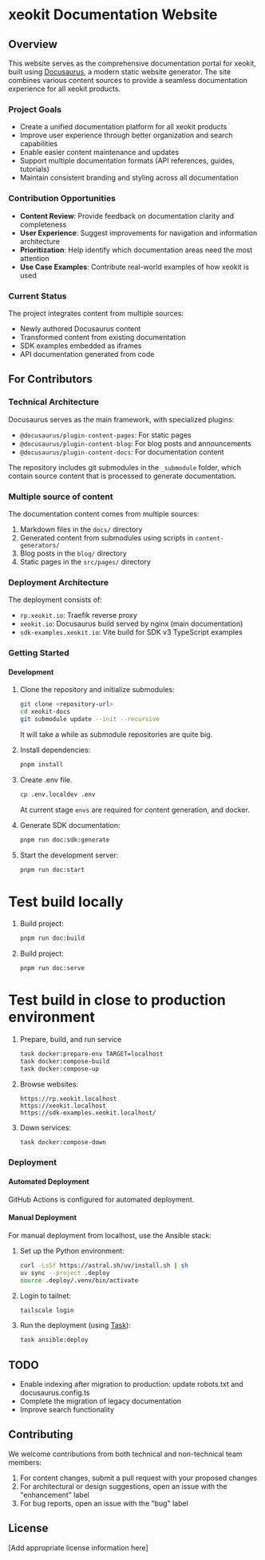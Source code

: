 # xeokit Documentation Website

## Overview

This website serves as the comprehensive documentation portal for xeokit, built using [Docusaurus](https://docusaurus.io/), a modern static website generator. The site combines various content sources to provide a seamless documentation experience for all xeokit products.

### Project Goals

- Create a unified documentation platform for all xeokit products
- Improve user experience through better organization and search capabilities
- Enable easier content maintenance and updates
- Support multiple documentation formats (API references, guides, tutorials)
- Maintain consistent branding and styling across all documentation

### Contribution Opportunities

- **Content Review**: Provide feedback on documentation clarity and completeness
- **User Experience**: Suggest improvements for navigation and information architecture
- **Prioritization**: Help identify which documentation areas need the most attention
- **Use Case Examples**: Contribute real-world examples of how xeokit is used

### Current Status

The project integrates content from multiple sources:
- Newly authored Docusaurus content
- Transformed content from existing documentation
- SDK examples embedded as iframes
- API documentation generated from code

## For Contributors

### Technical Architecture

Docusaurus serves as the main framework, with specialized plugins:
- `@docusaurus/plugin-content-pages`: For static pages
- `@docusaurus/plugin-content-blog`: For blog posts and announcements
- `@docusaurus/plugin-content-docs`: For documentation content

The repository includes git submodules in the `_submodule` folder, which contain source content that is processed to generate documentation.

### Multiple source of content

The documentation content comes from multiple sources:
1. Markdown files in the `docs/` directory
2. Generated content from submodules using scripts in `content-generators/`
3. Blog posts in the `blog/` directory
4. Static pages in the `src/pages/` directory

### Deployment Architecture

The deployment consists of:
- `rp.xeokit.io`: Traefik reverse proxy
- `xeokit.io`: Docusaurus build served by nginx (main documentation)
- `sdk-examples.xeokit.io`: Vite build for SDK v3 TypeScript examples

### Getting Started

#### Development 

1. Clone the repository and initialize submodules:
   ```bash
   git clone <repository-url>
   cd xeokit-docs
   git submodule update --init --recursive
   ```

   It will take a while as submodule repositories are quite big.

2. Install dependencies:
   ```bash
   pnpm install
   ```

3. Create .env file.
    ```bash
    cp .env.localdev .env
    ```
    At current stage `envs` are required for content generation, and docker. 

4. Generate SDK documentation:
   ```bash
   pnpm run doc:sdk:generate
   ```

5. Start the development server:
   ```bash
   pnpm run doc:start
   ```

# Test build locally

1. Build project:
   ```bash
   pnpm run doc:build
   ```

2. Build project:
   ```bash
   pnpm run doc:serve
   ```

# Test build in close to production environment

1. Prepare, build, and run service
   ```bash
   task docker:prepare-env TARGET=localhost
   task docker:compose-build
   task docker:compose-up
   ```

2. Browse websites:

   ```
   https://rp.xeokit.localhost
   https://xeokit.localhost
   https://sdk-examples.xeokit.localhost/
   ```
3. Down services:

   ```bash
   task docker:compose-down
   ```

### Deployment

#### Automated Deployment
GitHub Actions is configured for automated deployment.

#### Manual Deployment
For manual deployment from localhost, use the Ansible stack:

1. Set up the Python environment:
   ```bash
   curl -LsSf https://astral.sh/uv/install.sh | sh
   uv sync --project .deploy
   source .deploy/.venv/bin/activate
   ```

2. Login to tailnet:
   ```bash
   tailscale login
   ```   
3. Run the deployment (using [Task](https://taskfile.dev/)):

   ```bash
   task ansible:deploy
   ```

## TODO

- Enable indexing after migration to production: update robots.txt and docusaurus.config.ts
- Complete the migration of legacy documentation
- Improve search functionality

## Contributing

We welcome contributions from both technical and non-technical team members:

1. For content changes, submit a pull request with your proposed changes
2. For architectural or design suggestions, open an issue with the "enhancement" label
3. For bug reports, open an issue with the "bug" label


## License

[Add appropriate license information here]